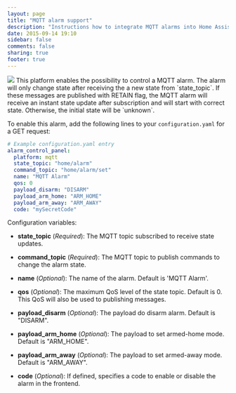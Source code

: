 ```yaml
---
layout: page
title: "MQTT alarm support"
description: "Instructions how to integrate MQTT alarms into Home Assistant."
date: 2015-09-14 19:10
sidebar: false
comments: false
sharing: true
footer: true
---
```


<img src='/images/supported_brands/mqtt.png' class='brand pull-right' />
This platform enables the possibility to control a MQTT alarm. The alarm will only change state after receiving the a new state from `state_topic`. If these messages are published with RETAIN flag, the MQTT alarm will receive an instant state update after subscription and will start with correct state. Otherwise, the initial state will
be `unknown`.

To enable this alarm, add the following lines to your `configuration.yaml` for a GET request:

```yaml
# Example configuration.yaml entry
alarm_control_panel:
  platform: mqtt
  state_topic: "home/alarm"
  command_topic: "home/alarm/set"
  name: "MQTT Alarm"
  qos: 0
  payload_disarm: "DISARM"
  payload_arm_home: "ARM_HOME"
  payload_arm_away: "ARM_AWAY"
  code: "mySecretCode"
```

Configuration variables:

- **state_topic** (*Required*): The MQTT topic subscribed to receive state updates.
- **command_topic** (*Required*): The MQTT topic to publish commands to change the alarm state.

- **name** (*Optional*): The name of the alarm. Default is 'MQTT Alarm'.
- **qos** (*Optional*): The maximum QoS level of the state topic. Default is 0. This QoS will also be used to publishing messages.
- **payload_disarm** (*Optional*): The payload do disarm alarm. Default is "DISARM".
- **payload_arm_home** (*Optional*): The payload to set armed-home mode. Default is "ARM_HOME".
- **payload_arm_away** (*Optional*): The payload to set armed-away mode. Default is "ARM_AWAY".
- **code** (*Optional*): If defined, specifies a code to enable or disable the alarm in the frontend.

